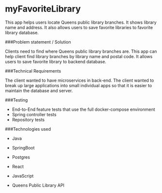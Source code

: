 # myFavoriteLibrary

This app helps users locate Queens public library branches. It shows library name and address. It also allows users to save favorite libraries to favorite library database. 

###Problem statement / Solution

Clients need to find where Queens public library branches are. This app can help client find library branches by library name and postal code. It allows users to save favorite library to backend database. 

###Technical Requirements

The client wanted to have microservices in back-end. The client wanted to break up large applications into small individual apps so that it is easier to maintain the database and server.

###Testing 

* End-to-End feature tests that use the full docker-compose environment
* Spring controller tests
* Repository tests

###Technologies used

* Java

* SpringBoot

* Postgres

* React

* JavaScript

* Queens Public Library API


